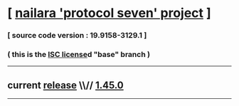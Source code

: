 
# [ [nailara 'protocol seven' project](http://src.nailara.net/) ]

### [ source code version : 19.9158-3129.1 ]

### ( this is the [ISC license](license)d "base" branch )
---
## current [release](https://github.com/anotherlink/nailara/releases) \\\\// [1.45.0](https://github.com/anotherlink/nailara/releases/tag/1.45.0)
---
